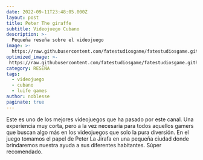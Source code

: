 ```yaml
---
date: 2022-09-11T23:48:05.000Z
layout: post
title: Peter The giraffe  
subtitle: Videojuego Cubano
description: >-
  Pequeña reseña sobre el videojuego 
image: >-
  https://raw.githubusercontent.com/fatestudiosgame/fatestudiosgame.github.io/master/src/img/images-post/peter-the-giraffe/peter-the-giraffe.png
optimized_image: >-
 https://raw.githubusercontent.com/fatestudiosgame/fatestudiosgame.github.io/master/src/img/images-post/peter-the-giraffe/peter-the-giraffe.png
category: RESEÑA
tags:
  - videojuego
  - cubano
  - luife games
author: noblesse
paginate: true
---
```

Este es uno de los mejores videojuegos que ha pasado por este canal. Una experiencia muy corta, pero a la vez necesaria para todos aquellos gamers que buscan algo más en los videojuegos que solo la pura diversión. En el juego tomamos el papel de Peter La Jirafa en una pequeña ciudad donde brindaremos nuestra ayuda a sus diferentes habitantes. Súper recomendado.  
